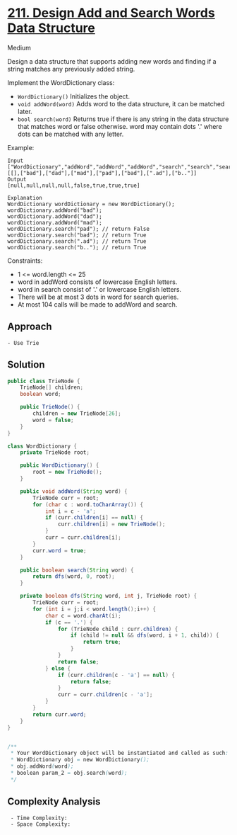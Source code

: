 # [211. Design Add and Search Words Data Structure]()
Medium

Design a data structure that supports adding new words and finding if a string matches any previously added string.

Implement the WordDictionary class:

- `WordDictionary()` Initializes the object.
- `void addWord(word)` Adds word to the data structure, it can be matched later.
- `bool search(word)` Returns true if there is any string in the data structure that matches word or false otherwise. word may contain dots '.' where dots can be matched with any letter.
 

Example:
```
Input
["WordDictionary","addWord","addWord","addWord","search","search","search","search"]
[[],["bad"],["dad"],["mad"],["pad"],["bad"],[".ad"],["b.."]]
Output
[null,null,null,null,false,true,true,true]

Explanation
WordDictionary wordDictionary = new WordDictionary();
wordDictionary.addWord("bad");
wordDictionary.addWord("dad");
wordDictionary.addWord("mad");
wordDictionary.search("pad"); // return False
wordDictionary.search("bad"); // return True
wordDictionary.search(".ad"); // return True
wordDictionary.search("b.."); // return True
``` 

Constraints:

- 1 <= word.length <= 25
- word in addWord consists of lowercase English letters.
- word in search consist of '.' or lowercase English letters.
- There will be at most 3 dots in word for search queries.
- At most 104 calls will be made to addWord and search.

## Approach
```
- Use Trie
```
## Solution
```java
public class TrieNode {
    TrieNode[] children;
    boolean word;

    public TrieNode() {
        children = new TrieNode[26];
        word = false;
    }
}

class WordDictionary {
    private TrieNode root;

    public WordDictionary() {
        root = new TrieNode();
    }

    public void addWord(String word) {
        TrieNode curr = root;
        for (char c : word.toCharArray()) {
            int i = c - 'a';
            if (curr.children[i] == null) {
                curr.children[i] = new TrieNode();
            }
            curr = curr.children[i];
        }
        curr.word = true;
    }

    public boolean search(String word) {
        return dfs(word, 0, root);
    }

    private boolean dfs(String word, int j, TrieNode root) {
        TrieNode curr = root;
        for (int i = j;i < word.length();i++) {
            char c = word.charAt(i);
            if (c == '.') {
                for (TrieNode child : curr.children) {
                    if (child != null && dfs(word, i + 1, child)) {
                        return true;
                    }
                }
                return false;
            } else {
                if (curr.children[c - 'a'] == null) {
                    return false;
                }
                curr = curr.children[c - 'a'];
            }
        }
        return curr.word;
    }
}


/**
 * Your WordDictionary object will be instantiated and called as such:
 * WordDictionary obj = new WordDictionary();
 * obj.addWord(word);
 * boolean param_2 = obj.search(word);
 */
```
## Complexity Analysis
```
 - Time Complexity:
 - Space Complexity:
```
